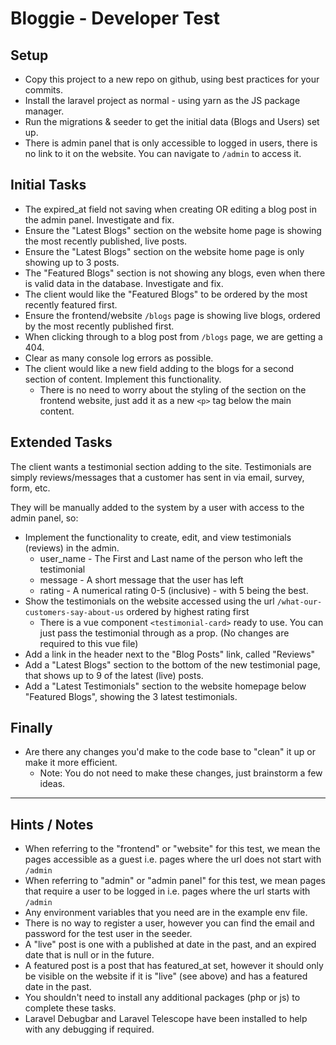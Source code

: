 # Bloggie - Developer Test

## Setup
* Copy this project to a new repo on github, using best practices for your commits.
* Install the laravel project as normal - using yarn as the JS package manager.
* Run the migrations & seeder to get the initial data (Blogs and Users) set up.
* There is admin panel that is only accessible to logged in users, there is no link to it on the website. You can navigate to `/admin` to access it.

## Initial Tasks
* The expired_at field not saving when creating OR editing a blog post in the admin panel. Investigate and fix.
* Ensure the "Latest Blogs" section on the website home page is showing the most recently published, live posts.
* Ensure the "Latest Blogs" section on the website home page is only showing up to 3 posts.
* The "Featured Blogs" section is not showing any blogs, even when there is valid data in the database. Investigate and fix.
* The client would like the "Featured Blogs" to be ordered by the most recently featured first.  
* Ensure the frontend/website `/blogs` page is showing live blogs, ordered by the most recently published first.
* When clicking through to a blog post from `/blogs` page, we are getting a 404.
* Clear as many console log errors as possible.
* The client would like a new field adding to the blogs for a second section of content. Implement this functionality.
    * There is no need to worry about the styling of the section on the frontend website, just add it as a new `<p>` tag below the main content. 

## Extended Tasks
The client wants a testimonial section adding to the site. 
Testimonials are simply reviews/messages that a customer has sent in via email, survey, form, etc. 

They will be manually added to the system by a user with access to the admin panel, so: 
* Implement the functionality to create, edit, and view testimonials (reviews) in the admin. 
    * user_name - The First and Last name of the person who left the testimonial
    * message - A short message that the user has left
    * rating - A numerical rating 0-5 (inclusive) - with 5 being the best.
* Show the testimonials on the website accessed using the url `/what-our-customers-say-about-us` ordered by highest rating first
    * There is a vue component `<testimonial-card>` ready to use. You can just pass the testimonial through as a prop. (No changes are required to this vue file)
* Add a link in the header next to the "Blog Posts" link, called "Reviews"
* Add a "Latest Blogs" section to the bottom of the new testimonial page, that shows up to 9 of the latest (live) posts.       
* Add a "Latest Testimonials" section to the website homepage below "Featured Blogs", showing the 3 latest testimonials. 
     
## Finally 
* Are there any changes you'd make to the code base to "clean" it up or make it more efficient.  
    * Note: You do not need to make these changes, just brainstorm a few ideas.

---------------------------    
    
## Hints / Notes
* When referring to the "frontend" or "website" for this test, we mean the pages accessible as a guest i.e. pages where the url does not start with `/admin`
* When referring to "admin" or "admin panel" for this test, we mean pages that require a user to be logged in i.e. pages where the url starts with `/admin`
* Any environment variables that you need are in the example env file.
* There is no way to register a user, however you can find the email and password for the test user in the seeder.
* A "live" post is one with a published at date in the past, and an expired date that is null or in the future.
* A featured post is a post that has featured_at set, however it should only be visible on the website if it is "live" (see above) and has a featured date in the past.
* You shouldn't need to install any additional packages (php or js) to complete these tasks.
* Laravel Debugbar and Laravel Telescope have been installed to help with any debugging if required.
